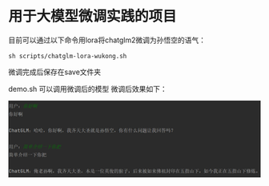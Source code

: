 # 用于大模型微调实践的项目

目前可以通过以下命令用lora将chatglm2微调为孙悟空的语气：

```
sh scripts/chatglm-lora-wukong.sh
```

微调完成后保存在save文件夹

demo.sh 可以调用微调后的模型
微调后效果如下：

![image](image/图片2.png)
